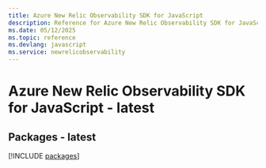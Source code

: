 ```yaml
---
title: Azure New Relic Observability SDK for JavaScript
description: Reference for Azure New Relic Observability SDK for JavaScript
ms.date: 05/12/2025
ms.topic: reference
ms.devlang: javascript
ms.service: newrelicobservability
---
```

# Azure New Relic Observability SDK for JavaScript - latest
## Packages - latest
[!INCLUDE [packages](new-relic-observability-index.md)]